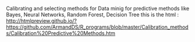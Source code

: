
Calibrating and selecting methods for Data minig 
for predictive methods like Bayes, Neural Networks, Random Forest, Decision Tree this is the html :  http://htmlpreview.github.io/?https://github.com/ArmandDS/R_programs/blob/master/Calibration_methods/Calibration%20Predictive%20Methods.htm
